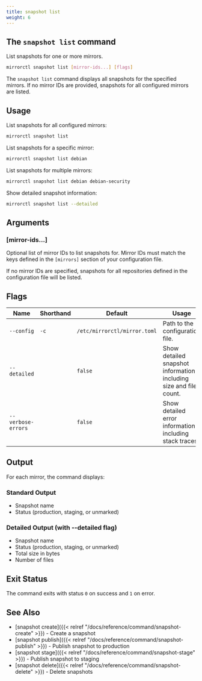 ```yaml
---
title: snapshot list
weight: 6
---
```


## The `snapshot list` command

List snapshots for one or more mirrors.

```bash
mirrorctl snapshot list [mirror-ids...] [flags]
```

The `snapshot list` command displays all snapshots for the specified mirrors. If no mirror IDs are
provided, snapshots for all configured mirrors are listed.

## Usage

List snapshots for all configured mirrors:
```bash
mirrorctl snapshot list
```

List snapshots for a specific mirror:
```bash
mirrorctl snapshot list debian
```

List snapshots for multiple mirrors:
```bash
mirrorctl snapshot list debian debian-security
```

Show detailed snapshot information:
```bash
mirrorctl snapshot list --detailed
```

## Arguments

### [mirror-ids...]

Optional list of mirror IDs to list snapshots for. Mirror IDs must match the keys defined in the
`[mirrors]` section of your configuration file.

If no mirror IDs are specified, snapshots for all repositories defined in the configuration file
will be listed.

## Flags

| Name | Shorthand | Default | Usage |
|------|-----------|---------|-------|
| `--config` | `-c` | `/etc/mirrorctl/mirror.toml` | Path to the configuration file. |
| `--detailed` | | `false` | Show detailed snapshot information including size and file count. |
| `--verbose-errors` | | `false` | Show detailed error information including stack traces. |

## Output

For each mirror, the command displays:

### Standard Output
- Snapshot name
- Status (production, staging, or unmarked)

### Detailed Output (with --detailed flag)
- Snapshot name
- Status (production, staging, or unmarked)
- Total size in bytes
- Number of files

## Exit Status

The command exits with status `0` on success and `1` on error.

## See Also

- [snapshot create]({{< relref "/docs/reference/command/snapshot-create" >}}) - Create a snapshot
- [snapshot publish]({{< relref "/docs/reference/command/snapshot-publish" >}}) - Publish snapshot
  to production
- [snapshot stage]({{< relref "/docs/reference/command/snapshot-stage" >}}) - Publish snapshot to
  staging
- [snapshot delete]({{< relref "/docs/reference/command/snapshot-delete" >}}) - Delete snapshots
  